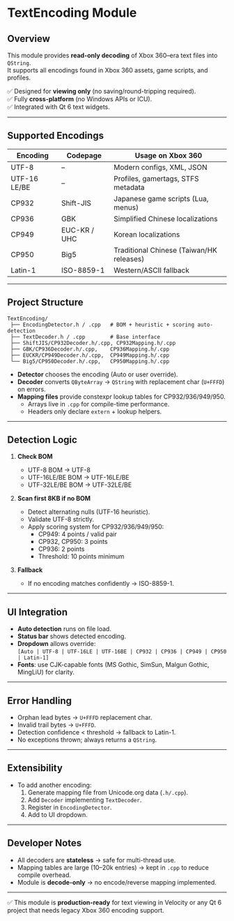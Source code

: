 # TextEncoding Module

## Overview
This module provides **read-only decoding** of Xbox 360–era text files into `QString`.  
It supports all encodings found in Xbox 360 assets, game scripts, and profiles.

✅ Designed for **viewing only** (no saving/round-tripping required).  
✅ Fully **cross-platform** (no Windows APIs or ICU).  
✅ Integrated with Qt 6 text widgets.

---

## Supported Encodings

| Encoding     | Codepage | Usage on Xbox 360                          |
|--------------|----------|--------------------------------------------|
| UTF-8        | –        | Modern configs, XML, JSON                  |
| UTF-16 LE/BE | –        | Profiles, gamertags, STFS metadata         |
| CP932        | Shift-JIS | Japanese game scripts (Lua, menus)         |
| CP936        | GBK      | Simplified Chinese localizations            |
| CP949        | EUC-KR / UHC | Korean localizations                  |
| CP950        | Big5     | Traditional Chinese (Taiwan/HK releases)    |
| Latin-1      | ISO-8859-1 | Western/ASCII fallback                   |

---

## Project Structure

```
TextEncoding/
 ├── EncodingDetector.h / .cpp   # BOM + heuristic + scoring auto-detection
 ├── TextDecoder.h / .cpp        # Base interface
 ├── ShiftJIS/CP932Decoder.h/.cpp, CP932Mapping.h/.cpp
 ├── GBK/CP936Decoder.h/.cpp,    CP936Mapping.h/.cpp
 ├── EUCKR/CP949Decoder.h/.cpp,  CP949Mapping.h/.cpp
 └── Big5/CP950Decoder.h/.cpp,   CP950Mapping.h/.cpp
```

- **Detector** chooses the encoding (Auto or user override).  
- **Decoder** converts `QByteArray` → `QString` with replacement char (`U+FFFD`) on errors.  
- **Mapping files** provide constexpr lookup tables for CP932/936/949/950.  
  - Arrays live in `.cpp` for compile-time performance.  
  - Headers only declare `extern` + lookup helpers.

---

## Detection Logic

1. **Check BOM**  
   - UTF-8 BOM → UTF-8  
   - UTF-16LE/BE BOM → UTF-16LE/BE  
   - UTF-32LE/BE BOM → UTF-32LE/BE  

2. **Scan first 8KB if no BOM**  
   - Detect alternating nulls (UTF-16 heuristic).  
   - Validate UTF-8 strictly.  
   - Apply scoring system for CP932/936/949/950:  
     - CP949: 4 points / valid pair  
     - CP932, CP950: 3 points  
     - CP936: 2 points  
     - Threshold: 10 points minimum  

3. **Fallback**  
   - If no encoding matches confidently → ISO-8859-1.

---

## UI Integration

- **Auto detection** runs on file load.  
- **Status bar** shows detected encoding.  
- **Dropdown** allows override:  
  `[Auto | UTF-8 | UTF-16LE | UTF-16BE | CP932 | CP936 | CP949 | CP950 | Latin-1]`  
- **Fonts**: use CJK-capable fonts (MS Gothic, SimSun, Malgun Gothic, MingLiU) for clarity.

---

## Error Handling

- Orphan lead bytes → `U+FFFD` replacement char.  
- Invalid trail bytes → `U+FFFD`.  
- Detection confidence < threshold → fallback to Latin-1.  
- No exceptions thrown; always returns a `QString`.

---

## Extensibility

- To add another encoding:
  1. Generate mapping file from Unicode.org data (`.h/.cpp`).  
  2. Add `Decoder` implementing `TextDecoder`.  
  3. Register in `EncodingDetector`.  
  4. Add to UI dropdown.

---

## Developer Notes

- All decoders are **stateless** → safe for multi-thread use.  
- Mapping tables are large (10–20k entries) → kept in `.cpp` to reduce compile overhead.  
- Module is **decode-only** → no encode/reverse mapping implemented.  

---

✅ This module is **production-ready** for text viewing in Velocity or any Qt 6 project that needs legacy Xbox 360 encoding support.  
